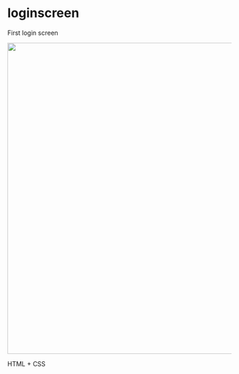 # loginscreen
First login screen

<div align="center">
<img src="https://https://i.imgur.com/RCAFzyq.png" width="700px" />
</div>


HTML + CSS

